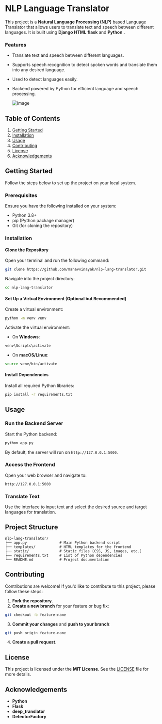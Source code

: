 
# NLP Language Translator

This project is a **Natural Language Processing (NLP)** based Language Translator that allows users to translate text and speech between different languages. It is built using **Django HTML** **flask** and **Python** .


### Features
- Translate text and speech between different languages.
- Supports speech recognition to detect spoken words and translate them into any desired language.
- Used to detect languages easily.
- Backend powered by Python for efficient language and speech processing.


  ![image](https://github.com/user-attachments/assets/afc0707c-0fa5-444f-892c-60bf16700cb4)


## Table of Contents
1. [Getting Started](#getting-started)
2. [Installation](#installation)
3. [Usage](#usage)
4. [Contributing](#contributing)
5. [License](#license)
6. [Acknowledgements](#acknowledgements)

## Getting Started

Follow the steps below to set up the project on your local system.

### Prerequisites
Ensure you have the following installed on your system:
- Python 3.8+
- pip (Python package manager)
- Git (for cloning the repository)

### Installation

#### Clone the Repository
Open your terminal and run the following command:

```bash
git clone https://github.com/manavvinayak/nlp-lang-translator.git
```

Navigate into the project directory:

```bash
cd nlp-lang-translator
```

#### Set Up a Virtual Environment (Optional but Recommended)
Create a virtual environment:

```bash
python -m venv venv
```

Activate the virtual environment:

- On **Windows**:

```bash
venv\Scripts\activate
```

- On **macOS/Linux**:

```bash
source venv/bin/activate
```

#### Install Dependencies
Install all required Python libraries:

```bash
pip install -r requirements.txt
```

## Usage

### Run the Backend Server
Start the Python backend:

```bash
python app.py
```

By default, the server will run on `http://127.0.0.1:5000`.

### Access the Frontend
Open your web browser and navigate to:

```
http://127.0.0.1:5000
```

### Translate Text
Use the interface to input text and select the desired source and target languages for translation.

## Project Structure

```
nlp-lang-translator/
├── app.py               # Main Python backend script
├── templates/           # HTML templates for the frontend
├── static/              # Static files (CSS, JS, images, etc.)
├── requirements.txt     # List of Python dependencies
└── README.md            # Project documentation
```

## Contributing

Contributions are welcome! If you'd like to contribute to this project, please follow these steps:

1. **Fork the repository**.
2. **Create a new branch** for your feature or bug fix:

```bash
git checkout -b feature-name
```

3. **Commit your changes** and **push to your branch**:

```bash
git push origin feature-name
```

4. **Create a pull request**.

## License

This project is licensed under the **MIT License**. See the [LICENSE](LICENSE) file for more details.

## Acknowledgements

- **Python**
- **Flask**
- **deep_translator** 
- **DetectorFactory**




